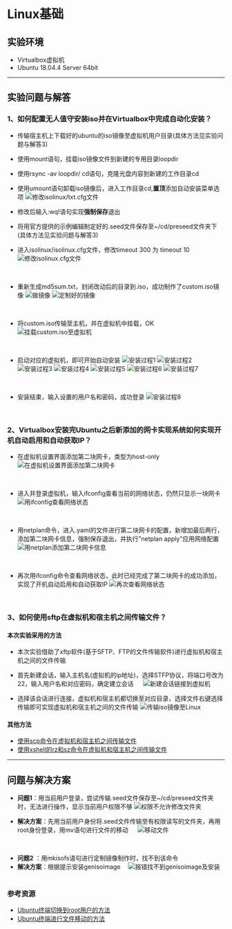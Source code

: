 # Linux基础


## 实验环境
* Virtualbox虚拟机
* Ubuntu 18.04.4 Server 64bit

***
## 实验问题与解答
### 1、如何配置无人值守安装iso并在Virtualbox中完成自动化安装？

* 传输宿主机上下载好的ubuntu的iso镜像至虚拟机用户目录(具体方法见实验问题与解答3)


* 使用mount语句，挂载iso镜像文件到新建的专用目录loopdir


* 使用rsync -av loopdir/ cd语句，克隆光盘内容到新建的工作目录cd


* 使用umount语句卸载iso镜像后，进入工作目录cd,**置顶**添加自动安装菜单选项
![修改isolinux/txt.cfg文件](img/修改isolinux.txtcfg.PNG)
&emsp;

* 修改后输入:wq!语句实现**强制保存**退出

* 将用官方提供的示例编辑制定好的.seed文件保存至~/cd/preseed文件夹下(具体方法见实验问题与解答3)


* 进入isolinux/isolinux.cfg文件，修改timeout 300 为 timeout 10
![修改isolinux.cfg文件](img/修改isolinux.cfg文件.PNG)

&emsp;
* 重新生成md5sum.txt，封闭改动后的目录到.iso，成功制作了custom.iso镜像
![做镜像](img/做镜像.PNG)
![定制好的镜像](img/定制好的镜像.PNG)

&emsp;
* 将custom.iso传输至主机，并在虚拟机中挂载，OK
![挂载custom.iso至虚拟机](img/挂载custom.iso至虚拟机.PNG)

&emsp;
* 启动对应的虚拟机，即可开始自动安装
![安装过程1](img/安装过程1.png)
![安装过程2](img/安装过程2.png)
![安装过程3](img/安装过程3.png)
![安装过程4](img/安装过程4.png)
![安装过程5](img/安装过程5.png)
![安装过程6](img/安装过程6.png)
![安装过程7](img/安装过程7.png)

&emsp;
* 安装结束，输入设置的用户名和密码，成功登录
![安装过程8](img/安装过程8.png)

&emsp;
### 2、Virtualbox安装完Ubuntu之后新添加的网卡实现系统如何实现开机自动启用和自动获取IP？

* 在虚拟机设置界面添加第二块网卡，类型为host-only
![在虚拟机设置界面添加第二块网卡](img/添加第二块网卡.PNG)

&emsp;
* 进入并登录虚拟机，输入ifconfig查看当前的网络状态，仍然只显示一块网卡
![用ifconfig查看网络状态](img/查看网络状态.PNG)

&emsp;
* 用netplan命令，进入.yaml的文件进行第二块网卡的配置，新增加最后两行，添加第二块网卡信息，强制保存退出，并执行"netplan apply"应用网络配置
![用netplan添加第二块网卡信息](img/添加第二块网卡信息.PNG)

&emsp;
* 再次用ifconfig命令查看网络状态，此时已经完成了第二块网卡的成功添加，实现了开机自动启用和自动获取IP
![再次查看网络状态](img/编辑后再次查看网络.PNG)

&emsp;
### 3、如何使用sftp在虚拟机和宿主机之间传输文件？

#### 本次实验采用的方法


* 本次实验借助了xftp软件(基于SFTP、FTP的文件传输软件)进行虚拟机和宿主机之间的文件传输
&emsp;

* 首先新建会话，输入主机名(虚拟机的ip地址)，选择STFP协议，将端口号改为22，输入用户名和对应密码，确定建立会话
&emsp;
![新建会话链接到虚拟机](img/建会话连接到虚拟机.PNG)
&emsp;

* 选择该会话进行连接，虚拟机和宿主机都切换至对应目录，选择文件右键选择传输即可实现虚拟机和宿主机之间的文件传输
![传输iso镜像至Linux](img/传输iso镜像至Linux.PNG)
&emsp;
&emsp;
#### 其他方法


* [使用scp命令在虚拟机和宿主机之间传输文件](https://www.cnblogs.com/lijingchn/p/5532641.html)
* [使用xshell的rz和sz命令在虚拟机和宿主机之间传输文件](https://blog.csdn.net/cl11992/article/details/86150398)
&emsp;
***

## 问题与解决方案

* **问题1**：用当前用户登录，尝试传输.seed文件保存至~/cd/preseed文件夹时，无法进行操作，显示当前用户权限不够
![权限不允许修改文件夹](img/权限不允许修改文件夹.PNG)

* **解决方案**：先用当前用户身份将.seed文件传输至有权限读写的文件夹，再用root身份登录，用mv语句进行文件的移动
&emsp;
![移动文件](img/移动文件.PNG)

&emsp;

* **问题2** ：用mkisofs语句进行定制镜像制作时，找不到该命令
* **解决方案**：根据提示安装genisoimage&emsp;
![报错找不到genisoimage及安装](img/下载genisoimage.PNG)
&emsp;

### 参考资源
* [Ubuntu终端切换到root用户的方法](https://www.cnblogs.com/xinjie10001/p/6295020.html)
* [Ubuntu终端进行文件移动的方法](https://blog.csdn.net/qq_38451119/article/details/81121906)
